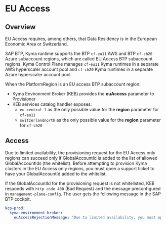 # EU Access

## Overview

EU Access requires, among others, that Data Residency is in the European Economic Area or Switzerland. 

SAP BTP, Kyma runtime supports the BTP `cf-eu11` AWS and BTP `cf-ch20` Azure subaccount regions, which are
called EU Access BTP subaccount regions. 
Kyma Control Plane manages `cf-eu11` Kyma runtimes in a separate AWS hyperscaler account pool and 
`cf-ch20` Kyma runtimes in a separate Azure hyperscaler account pool.

When the PlatformRegion is an EU access BTP subaccount region:
- Kyma Environment Broker (KEB) provides the **euAccess** parameter to Provisioner
- KEB services catalog handler exposes:
  - `eu-central-1` as the only possible value for the **region** parameter for `cf-eu11` 
  - `switzerlandnorth` as the only possible value for the **region** parameter for `cf-ch20`

## Access 
Due to limited availability, the provisioning request for the EU Access only regions can succeed only if GlobalAccountId 
is added to the list of allowed GlobalAccountIds (the whitelist).
Before attempting to provision Kyma clusters in the EU Access only regions, you must open a support ticket to have your 
GlobalAccountId added to the whitelist.

If the GlobalAccountId for the provisioning request is not whitelisted, KEB responds 
with `http code 400` (Bad Request) and the message preconfigured in `management-plane-config`. 
The user gets the following message in the SAP BTP cockpit.   
```yaml
kcp-prod:
  kyma-environment-broker:
    euAccessRejectionMessage: "Due to limited availability, you must open a support ticket before attempting to provision Kyma clusters in the EU Access only regions"
```
